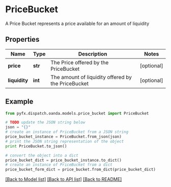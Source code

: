 # PriceBucket

A Price Bucket represents a price available for an amount of liquidity

## Properties
Name | Type | Description | Notes
------------ | ------------- | ------------- | -------------
**price** | **str** | The Price offered by the PriceBucket | [optional] 
**liquidity** | **int** | The amount of liquidity offered by the PriceBucket | [optional] 

## Example

```python
from pyfx.dispatch.oanda.models.price_bucket import PriceBucket

# TODO update the JSON string below
json = "{}"
# create an instance of PriceBucket from a JSON string
price_bucket_instance = PriceBucket.from_json(json)
# print the JSON string representation of the object
print PriceBucket.to_json()

# convert the object into a dict
price_bucket_dict = price_bucket_instance.to_dict()
# create an instance of PriceBucket from a dict
price_bucket_form_dict = price_bucket.from_dict(price_bucket_dict)
```
[[Back to Model list]](../README.md#documentation-for-models) [[Back to API list]](../README.md#documentation-for-api-endpoints) [[Back to README]](../README.md)


